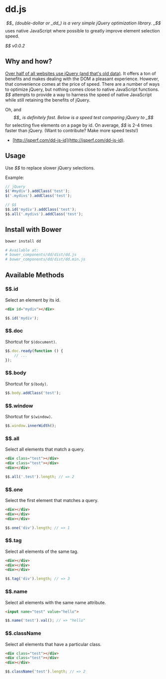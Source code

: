 # dd.js



_$$_ (double-dollar or _dd_) is a very simple jQuery optimization library. _$$_ uses native 
JavaScript where possible to greatly improve element selection speed.

_$$ v0.0.2_



## Why and how?

[Over half of all websites use jQuery (and that's old data)](http://royal.pingdom.com/2012/06/20/jquery-numbers/). 
It offers a ton of benefits and makes dealing with the DOM a pleasant experience. However, that 
convenience comes at the price of speed. There are a number of ways to optimize jQuery, but 
nothing comes close to native JavaScript functions. _$$_ attempts to provide a way to harness the 
speed of native JavaScript while still retaining the benefits of jQuery.

Oh, and _$$_ is definitely fast. Below is a speed test comparing jQuery to _$$_ for selecting five 
elements on a page by id. On average, _$$_ is 2-4 times faster than jQuery. (Want to contribute? 
Make more speed tests!)

- [http://jsperf.com/dd-js-id](http://jsperf.com/dd-js-id).




## Usage

Use _$$_ to replace slower jQuery selections.

Example:

```javascript
// jQuery
$('#mydiv').addClass('test');
$('.mydivs').addClass('test');

// $$
$$.id('mydiv').addClass('test');
$$.all('.mydivs').addClass('test');
```



## Install with Bower

```bash
bower install dd

# Available at:
# bower_components/dd/dist/dd.js
# bower_components/dd/dist/dd.min.js
```



## Available Methods

### $$.id
Select an element by its id.
```html
<div id="mydiv"></div>
```
```javascript
$$.id('mydiv');
```

### $$.doc
Shortcut for `$(document)`.
```javascript
$$.doc.ready(function () {
    // ...
});
```

### $$.body
Shortcut for `$(body)`.
```javascript
$$.body.addClass('test');
```

### $$.window
Shortcut for `$(window)`.
```javascript
$$.window.innerWidth();
```

### $$.all
Select all elements that match a query.
```html
<div class="test"></div>
<div class="test"></div>
<div></div>
```
```javascript
$$.all('.test').length; // => 2
```

### $$.one
Select the first element that matches a query.
```html
<div></div>
<div></div>
<div></div>
```
```javascript
$$.one('div').length; // => 1
```

### $$.tag
Select all elements of the same tag.
```html
<div></div>
<div></div>
<div></div>
```
```javascript
$$.tag('div').length; // => 3
```

### $$.name
Select all elements with the same name attribute.
```html
<input name="test" value="hello">
```
```javascript
$$.name('test').val(); // => "hello"
```

### $$.className
Select all elements that have a particular class.
```html
<div class="test"></div>
<div class="test"></div>
<div></div>
```
```javascript
$$.className('test').length; // => 2
```



